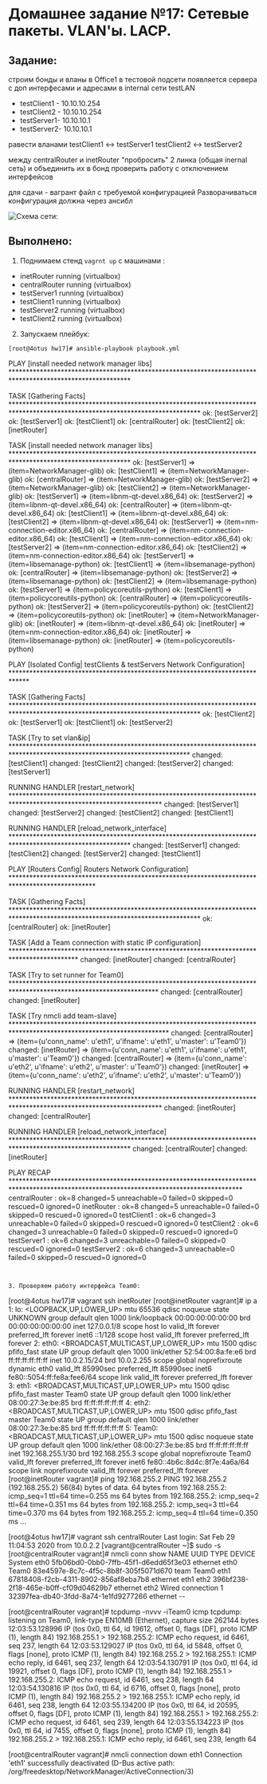 # **Домашнее задание №17: Сетевые пакеты. VLAN'ы. LACP.**

## **Задание:**
строим бонды и вланы
в Office1 в тестовой подсети появляется сервера с доп интерфесами и адресами
в internal сети testLAN
- testClient1 - 10.10.10.254
- testClient2 - 10.10.10.254
- testServer1- 10.10.10.1
- testServer2- 10.10.10.1

равести вланами
testClient1 <-> testServer1
testClient2 <-> testServer2

между centralRouter и inetRouter
"пробросить" 2 линка (общая inernal сеть) и объединить их в бонд
проверить работу c отключением интерфейсов

для сдачи - вагрант файл с требуемой конфигурацией
Разворачиваться конфигурация должна через ансибл

![Схема сети:](network23.png)


## **Выполнено:**

1. Поднимаем стенд ```vagrnt up``` с машинами :
- inetRouter                running (virtualbox)
- centralRouter             running (virtualbox)
- testServer1               running (virtualbox)
- testClient1               running (virtualbox)
- testServer2               running (virtualbox)
- testClient2               running (virtualbox)

2. Запускаем плейбук:
```
[root@4otus hw17]# ansible-playbook playbook.yml

```
PLAY [install needed network manager libs] **********************************************************************************************************

TASK [Gathering Facts] ******************************************************************************************************************************
ok: [testServer2]
ok: [testServer1]
ok: [testClient1]
ok: [centralRouter]
ok: [testClient2]
ok: [inetRouter]

TASK [install needed network manager libs] **********************************************************************************************************
ok: [testServer1] => (item=NetworkManager-glib)
ok: [testClient1] => (item=NetworkManager-glib)
ok: [centralRouter] => (item=NetworkManager-glib)
ok: [testServer2] => (item=NetworkManager-glib)
ok: [testClient2] => (item=NetworkManager-glib)
ok: [testServer1] => (item=libnm-qt-devel.x86_64)
ok: [testServer2] => (item=libnm-qt-devel.x86_64)
ok: [centralRouter] => (item=libnm-qt-devel.x86_64)
ok: [testClient1] => (item=libnm-qt-devel.x86_64)
ok: [testClient2] => (item=libnm-qt-devel.x86_64)
ok: [testServer1] => (item=nm-connection-editor.x86_64)
ok: [centralRouter] => (item=nm-connection-editor.x86_64)
ok: [testClient1] => (item=nm-connection-editor.x86_64)
ok: [testServer2] => (item=nm-connection-editor.x86_64)
ok: [testClient2] => (item=nm-connection-editor.x86_64)
ok: [testServer1] => (item=libsemanage-python)
ok: [testClient1] => (item=libsemanage-python)
ok: [centralRouter] => (item=libsemanage-python)
ok: [testServer2] => (item=libsemanage-python)
ok: [testClient2] => (item=libsemanage-python)
ok: [testServer1] => (item=policycoreutils-python)
ok: [testClient1] => (item=policycoreutils-python)
ok: [centralRouter] => (item=policycoreutils-python)
ok: [testServer2] => (item=policycoreutils-python)
ok: [testClient2] => (item=policycoreutils-python)
ok: [inetRouter] => (item=NetworkManager-glib)
ok: [inetRouter] => (item=libnm-qt-devel.x86_64)
ok: [inetRouter] => (item=nm-connection-editor.x86_64)
ok: [inetRouter] => (item=libsemanage-python)
ok: [inetRouter] => (item=policycoreutils-python)

PLAY [Isolated Config| testClients & testServers Network Configuration] *****************************************************************************

TASK [Gathering Facts] ******************************************************************************************************************************
ok: [testClient2]
ok: [testServer1]
ok: [testClient1]
ok: [testServer2]

TASK [Try to set vlan&ip] ***************************************************************************************************************************
changed: [testClient1]
changed: [testClient2]
changed: [testServer2]
changed: [testServer1]

RUNNING HANDLER [restart_network] *******************************************************************************************************************
changed: [testServer1]
changed: [testServer2]
changed: [testClient2]
changed: [testClient1]

RUNNING HANDLER [reload_network_interface] **********************************************************************************************************
changed: [testServer1]
changed: [testClient2]
changed: [testServer2]
changed: [testClient1]

PLAY [Routers Config| Routers Network Configuration] ************************************************************************************************

TASK [Gathering Facts] ******************************************************************************************************************************
ok: [centralRouter]
ok: [inetRouter]

TASK [Add a Team connection with static IP configuration] *******************************************************************************************
changed: [inetRouter]
changed: [centralRouter]

TASK [Try to set runner for Team0] ******************************************************************************************************************
changed: [centralRouter]
changed: [inetRouter]

TASK [Try nmcli add team-slave] *********************************************************************************************************************
changed: [centralRouter] => (item={u'conn_name': u'eth1', u'ifname': u'eth1', u'master': u'Team0'})
changed: [inetRouter] => (item={u'conn_name': u'eth1', u'ifname': u'eth1', u'master': u'Team0'})
changed: [centralRouter] => (item={u'conn_name': u'eth2', u'ifname': u'eth2', u'master': u'Team0'})
changed: [inetRouter] => (item={u'conn_name': u'eth2', u'ifname': u'eth2', u'master': u'Team0'})

RUNNING HANDLER [restart_network] *******************************************************************************************************************
changed: [inetRouter]
changed: [centralRouter]

RUNNING HANDLER [reload_network_interface] **********************************************************************************************************
changed: [centralRouter]
changed: [inetRouter]

PLAY RECAP ******************************************************************************************************************************************
centralRouter              : ok=8    changed=5    unreachable=0    failed=0    skipped=0    rescued=0    ignored=0
inetRouter                 : ok=8    changed=5    unreachable=0    failed=0    skipped=0    rescued=0    ignored=0
testClient1                : ok=6    changed=3    unreachable=0    failed=0    skipped=0    rescued=0    ignored=0
testClient2                : ok=6    changed=3    unreachable=0    failed=0    skipped=0    rescued=0    ignored=0
testServer1                : ok=6    changed=3    unreachable=0    failed=0    skipped=0    rescued=0    ignored=0
testServer2                : ok=6    changed=3    unreachable=0    failed=0    skipped=0    rescued=0    ignored=0
```


3. Проверяем работу интерфейса Team0:
```
[root@4otus hw17]# vagrant ssh inetRouter
[root@inetRouter vagrant]# ip a
1: lo: <LOOPBACK,UP,LOWER_UP> mtu 65536 qdisc noqueue state UNKNOWN group default qlen 1000
    link/loopback 00:00:00:00:00:00 brd 00:00:00:00:00:00
    inet 127.0.0.1/8 scope host lo
       valid_lft forever preferred_lft forever
    inet6 ::1/128 scope host
       valid_lft forever preferred_lft forever
2: eth0: <BROADCAST,MULTICAST,UP,LOWER_UP> mtu 1500 qdisc pfifo_fast state UP group default qlen 1000
    link/ether 52:54:00:8a:fe:e6 brd ff:ff:ff:ff:ff:ff
    inet 10.0.2.15/24 brd 10.0.2.255 scope global noprefixroute dynamic eth0
       valid_lft 85990sec preferred_lft 85990sec
    inet6 fe80::5054:ff:fe8a:fee6/64 scope link
       valid_lft forever preferred_lft forever
3: eth1: <BROADCAST,MULTICAST,UP,LOWER_UP> mtu 1500 qdisc pfifo_fast master Team0 state UP group default qlen 1000
    link/ether 08:00:27:3e:be:85 brd ff:ff:ff:ff:ff:ff
4: eth2: <BROADCAST,MULTICAST,UP,LOWER_UP> mtu 1500 qdisc pfifo_fast master Team0 state UP group default qlen 1000
    link/ether 08:00:27:3e:be:85 brd ff:ff:ff:ff:ff:ff
5: Team0: <BROADCAST,MULTICAST,UP,LOWER_UP> mtu 1500 qdisc noqueue state UP group default qlen 1000
    link/ether 08:00:27:3e:be:85 brd ff:ff:ff:ff:ff:ff
    inet 192.168.255.1/30 brd 192.168.255.3 scope global noprefixroute Team0
       valid_lft forever preferred_lft forever
    inet6 fe80::4b6c:8d4c:8f7e:4a6a/64 scope link noprefixroute
       valid_lft forever preferred_lft forever
[root@inetRouter vagrant]# ping 192.168.255.2
PING 192.168.255.2 (192.168.255.2) 56(84) bytes of data.
64 bytes from 192.168.255.2: icmp_seq=1 ttl=64 time=0.255 ms
64 bytes from 192.168.255.2: icmp_seq=2 ttl=64 time=0.351 ms
64 bytes from 192.168.255.2: icmp_seq=3 ttl=64 time=0.370 ms
64 bytes from 192.168.255.2: icmp_seq=4 ttl=64 time=0.350 ms
...


[root@4otus hw17]# vagrant ssh centralRouter
Last login: Sat Feb 29 11:04:53 2020 from 10.0.2.2
[vagrant@centralRouter ~]$ sudo -s
[root@centralRouter vagrant]# nmcli conn show
NAME                UUID                                  TYPE      DEVICE
System eth0         5fb06bd0-0bb0-7ffb-45f1-d6edd65f3e03  ethernet  eth0
Team0               83e4597e-8c7c-4f5c-8b8f-305f5071d670  team      Team0
eth1                67818408-f2cb-4311-8902-856af8eba7b8  ethernet  eth1
eth2                396bf238-2f18-465e-b0ff-cf09d04629b7  ethernet  eth2
Wired connection 1  32397fea-db40-3fdd-8a74-1e1fd9277266  ethernet  --

[root@centralRouter vagrant]# tcpdump -nvvv -iTeam0 icmp
tcpdump: listening on Team0, link-type EN10MB (Ethernet), capture size 262144 bytes
12:03:53.128996 IP (tos 0x0, ttl 64, id 19612, offset 0, flags [DF], proto ICMP (1), length 84)
    192.168.255.1 > 192.168.255.2: ICMP echo request, id 6461, seq 237, length 64
12:03:53.129027 IP (tos 0x0, ttl 64, id 5848, offset 0, flags [none], proto ICMP (1), length 84)
    192.168.255.2 > 192.168.255.1: ICMP echo reply, id 6461, seq 237, length 64
12:03:54.130791 IP (tos 0x0, ttl 64, id 19921, offset 0, flags [DF], proto ICMP (1), length 84)
    192.168.255.1 > 192.168.255.2: ICMP echo request, id 6461, seq 238, length 64
12:03:54.130816 IP (tos 0x0, ttl 64, id 6716, offset 0, flags [none], proto ICMP (1), length 84)
    192.168.255.2 > 192.168.255.1: ICMP echo reply, id 6461, seq 238, length 64
12:03:55.134200 IP (tos 0x0, ttl 64, id 20595, offset 0, flags [DF], proto ICMP (1), length 84)
    192.168.255.1 > 192.168.255.2: ICMP echo request, id 6461, seq 239, length 64
12:03:55.134223 IP (tos 0x0, ttl 64, id 7455, offset 0, flags [none], proto ICMP (1), length 84)
    192.168.255.2 > 192.168.255.1: ICMP echo reply, id 6461, seq 239, length 64
    
[root@centralRouter vagrant]#  nmcli connection down eth1
Connection 'eth1' successfully deactivated (D-Bus active path: /org/freedesktop/NetworkManager/ActiveConnection/3)

```                        